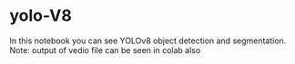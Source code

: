 # yolo-V8
 
 In this notebook you can see YOLOv8 object detection and segmentation. 
 Note: output of vedio file can be seen in colab also
